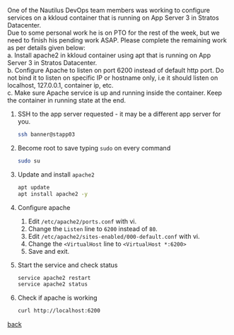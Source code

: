 One of the Nautilus DevOps team members was working to configure services on a kkloud container that is running on App Server 3 in Stratos Datacenter.  
Due to some personal work he is on PTO for the rest of the week, but we need to finish his pending work ASAP. Please complete the remaining work as per details given below:  
a. Install apache2 in kkloud container using apt that is running on App Server 3 in Stratos Datacenter.  
b. Configure Apache to listen on port 6200 instead of default http port. Do not bind it to listen on specific IP or hostname only, i.e it should listen on localhost, 127.0.0.1, container ip, etc.  
c. Make sure Apache service is up and running inside the container. Keep the container in running state at the end.  

1. SSH to the app server requested - it may be a different app server for you.

    ```bash
    ssh banner@stapp03
    ```

2. Become root to save typing `sudo` on every command

    ```bash
    sudo su
    ```

3. Update and install `apache2`

    ```bash
    apt update
    apt install apache2 -y
    ```

4.  Configure apache

    1. Edit `/etc/apache2/ports.conf` with vi.
    2. Change the `Listen` line to `6200` instead of `80`.
    3. Edit `/etc/apache2/sites-enabled/000-default.conf` with vi.
    4. Change the `<VirtualHost` line  to `<VirtualHost *:6200>`
    5. Save and exit.
       
5. Start the service and check status
   ```bash
   service apache2 restart
   service apache2 status
   ``` 

6. Check if apache is working
   ```bash
   curl http://localhost:6200
   ```

[back](https://github.com/MederD/Kodekloud-Engineer-Tasks)
